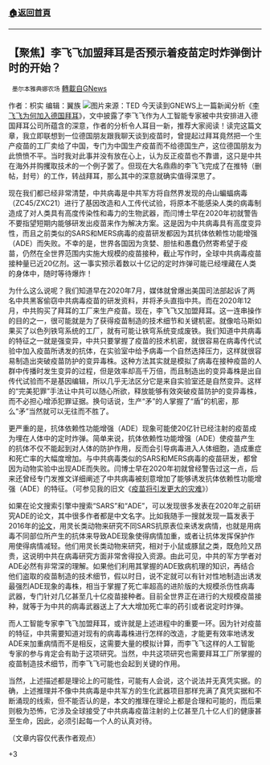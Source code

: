 ###  [:house:返回首頁](https://github.com/ourhimalayas/txt)
---

## 【聚焦】李飞飞加盟拜耳是否预示着疫苗定时炸弹倒计时的开始？
` 墨尔本雅典娜农场` [轉載自GNews](https://gnews.org/zh-hans/1294202/)

作者：枳实
编辑：翼族
![]()![](https://gnews-media-offload.s3.amazonaws.com/wp-content/uploads/2021/06/03084529/image001-5.jpg)图片来源：TED
今天读到GNEWS上一篇新闻分析《[李飞飞为何加入德国拜耳](https://gnews.org/zh-hans/1285564/)》，文中披露了李飞飞作为人工智能专家被中共安排进入德国拜耳公司所蕴含的深意，作者的分析令人耳目一新，推荐大家阅读！读完这篇文章，我立即联想到一位德国朋友跟我聊天谈到疫苗时，曾提起过拜耳竟然把一个生产疫苗的工厂卖给了中国，专门为中国生产疫苗而不给德国生产，这位德国朋友为此愤愤不平。当时我对此事并没有放在心上，认为反正疫苗也不靠谱，这只是中共在海外并购攫取技术的一个例子罢了。但现在大名鼎鼎的李飞飞完成了在推特（删帖，封号）的工作，转战拜耳，那么其中的深意就确实值得深思了。

现在我们都已经非常清楚，中共病毒是中共军方将自然界发现的舟山蝙蝠病毒（ZC45/ZXC21）进行了基因改造和人工传代试验，将原本不能感染人类的病毒制造成了对人类具有高度传染性和毒力的生物武器，而闫博士早在2020年初就警告不要指望短期内能够研发出疫苗来作为解决方案。这是因为中共病毒具有高度变异性，而且之前类似的SARS和MERS病毒的疫苗研发都因为其抗体依赖性功能增强（ADE）而失败。不幸的是，世界各国因为贪婪、胆怯和愚蠢仍然寄希望于疫苗，仍然在全世界范围内实施大规模的疫苗接种，截止写作时，全球中共病毒疫苗接种量已近20亿剂。这一事实预示着数以十亿记的定时炸弹可能已经埋藏在人类的身体中，随时等待爆炸！

为什么这么说呢？我们知道早在2020年7月，媒体就曾爆出美国司法部起诉了两名中共黑客偷窃中共病毒疫苗的研发资料，并将矛头直指中共。而在2020年12月，中共购买了拜耳的工厂来生产疫苗。现在，李飞飞又加盟拜耳。这一连串操作的目的之一，很可能就是为了获得疫苗制造的技术细节和关键机密。就像哈马斯如果买了以色列铁穹系统的工厂，就有可能让铁穹系统变成废铁。我们知道中共病毒的特征之一就是强变异，中共只要掌握了疫苗的技术机密，就很容易在病毒传代试验中加入疫苗所诱发的抗体，在实验室中给予病毒一个自然选择压力，这样就很容易制造出突破疫苗防护的变异毒株。这种方法其实就是模拟了病毒在接种疫苗的人群中传播时发生变异的过程，但是效率却高千万倍，而且制造出的变异毒株是出自传代试验而不是基因编辑，所以几乎无法区分它是来自实验室还是自然变异。这样的“完美犯罪”手法让中共可以随心所欲，释放能够有效突破疫苗防护的变异毒株，而不必担心增添犯罪证据。换句话说，生产“矛”的人掌握了“盾”的机密，那么“矛”当然就可以无往而不胜了。

更严重的是，抗体依赖性功能增强（ADE）现象可能使20亿针已经注射的疫苗成为埋在人体中的定时炸弹。简单来说，抗体依赖性功能增强（ADE）使疫苗产生的抗体不仅不能起到对人体的防护作用，反而会引导病毒进入人体细胞，造成重症和死亡率的大幅度增加。与中共病毒类似的SARS和MERS病毒的疫苗研发，都曾因为动物实验中出现ADE而失败。闫博士早在2020年初就曾经警告过这一点，后来还曾经专门发推文详细阐述了中共病毒被刻意增加了能够诱发抗体依赖性功能增强（ADE）的特征。（可参见我的旧文《[疫苗将引发更大的灾难](https://gnews.org/zh-hans/687817/)》）

如果在论文搜索引擎中搜索“SARS”和“ADE”，可以发现很多发表在2020年之前研究ADE的论文，其中很多作者都是中文名字。比如我随手一搜就发现一篇发表于2016年的[论文](https://www.ncbi.nlm.nih.gov/pmc/articles/PMC7075522/)，用灵长类动物来研究不同SARS抗原表位来诱发病情，也就是用病毒不同部位所产生的抗体来导致ADE现象使得病情加重，或者让抗体发挥保护作用使得病情减轻。他们用灵长类动物来研究，相对于小鼠或豚鼠之类，既危险又昂贵，这说明中共在病毒研究方面非常舍得投入资源。由此可见，中共的军方学者对ADE必然有非常深的理解。如果他们利用其掌握的ADE致病机理的知识，再结合他们盗取的疫苗制造的技术细节，假以时日，说不定就可以有针对性地制造出诱发最强烈ADE现象的毒株，相当于掌握了死亡率超高的进阶版的大规模杀伤性病毒武器，专门针对几亿甚至几十亿疫苗接种者。目前全世界正在进行的大规模疫苗接种，就等于为中共的病毒武器送上了大大增加死亡率的药引或者说定时炸弹。

而人工智能专家李飞飞加盟拜耳，或许就是上述进程中的重要一环。因为针对疫苗的特征，中共需要知道对现有的病毒毒株进行怎样的改造，才能更有效率地诱发ADE来加重病情而不是相反，这需要大量的模拟计算，而李飞飞这样的人工智能专家的参与肯定会有助于这项研究。当然，中共这项研究也需要拜耳工厂所掌握的疫苗制造技术细节，而李飞飞可能也会起到关键的作用。

当然，上述描述都是理论上的可能性，可能有人会说，这个说法并无真凭实据。的确，上述推理并不像中共病毒是中共军方的生化武器项目那样充满了真凭实据和不断涌现的线索，但不能否认的是，本文的推理在理论上都是合理和可能的，而后果则极为恐怖，它涉及全球接受了中共病毒疫苗注射的上亿甚至几十亿人们的健康甚至生命，因此，必须引起每一个人的认真对待。

（文章内容仅代表作者观点）

+3
